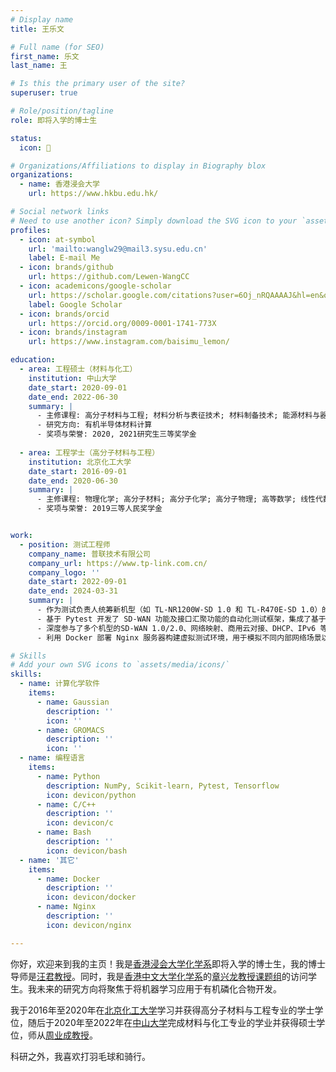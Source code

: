 ```yaml
---
# Display name
title: 王乐文

# Full name (for SEO)
first_name: 乐文
last_name: 王

# Is this the primary user of the site?
superuser: true

# Role/position/tagline
role: 即将入学的博士生

status:
  icon: 🏸

# Organizations/Affiliations to display in Biography blox
organizations:
  - name: 香港浸会大学
    url: https://www.hkbu.edu.hk/

# Social network links
# Need to use another icon? Simply download the SVG icon to your `assets/media/icons/` folder.
profiles:
  - icon: at-symbol
    url: 'mailto:wanglw29@mail3.sysu.edu.cn'
    label: E-mail Me
  - icon: brands/github
    url: https://github.com/Lewen-WangCC
  - icon: academicons/google-scholar
    url: https://scholar.google.com/citations?user=6Oj_nRQAAAAJ&hl=en&oi=ao
    label: Google Scholar
  - icon: brands/orcid
    url: https://orcid.org/0009-0001-1741-773X
  - icon: brands/instagram
    url: https://www.instagram.com/baisimu_lemon/

education:
  - area: 工程硕士（材料与化工）
    institution: 中山大学
    date_start: 2020-09-01
    date_end: 2022-06-30
    summary: |
      - 主修课程: 高分子材料与工程; 材料分析与表征技术; 材料制备技术; 能源材料与器件实践
      - 研究方向: 有机半导体材料计算
      - 奖项与荣誉: 2020, 2021研究生三等奖学金
  
  - area: 工程学士（高分子材料与工程）
    institution: 北京化工大学
    date_start: 2016-09-01
    date_end: 2020-06-30
    summary: |
      - 主修课程: 物理化学; 高分子材料; 高分子化学; 高分子物理; 高等数学; 线性代数; 概率论
      - 奖项与荣誉: 2019三等人民奖学金


work:
  - position: 测试工程师
    company_name: 普联技术有限公司
    company_url: https://www.tp-link.com.cn/
    company_logo: ''
    date_start: 2022-09-01
    date_end: 2024-03-31
    summary: |
      - 作为测试负责人统筹新机型（如 TL-NR1200W-SD 1.0 和 TL-R470E-SD 1.0）的系统级软硬件测试工作。
      - 基于 Pytest 开发了 SD-WAN 功能及接口汇聚功能的自动化测试框架，集成了基于 Docker 的虚拟拓扑、接口脚本与断言逻辑。
      - 深度参与了多个机型的SD-WAN 1.0/2.0、网络映射、商用云对接、DHCP、IPv6 等多项功能的测试工作。
      - 利用 Docker 部署 Nginx 服务器构建虚拟测试环境，用于模拟不同内部网络场景以满足特定测试需求。

# Skills
# Add your own SVG icons to `assets/media/icons/`
skills:
  - name: 计算化学软件
    items:
      - name: Gaussian
        description: ''
        icon: ''
      - name: GROMACS
        description: ''
        icon: ''
  - name: 编程语言
    items:
      - name: Python
        description: NumPy, Scikit-learn, Pytest, Tensorflow
        icon: devicon/python
      - name: C/C++
        description: ''
        icon: devicon/c
      - name: Bash
        description: ''
        icon: devicon/bash
  - name: '其它'
    items:
      - name: Docker
        description: ''
        icon: devicon/docker
      - name: Nginx
        description: ''
        icon: devicon/nginx

---
```


你好，欢迎来到我的主页！我是[香港浸会大学化学系](https://chem.hkbu.edu.hk/)即将入学的博士生，我的博士导师是[汪君教授](https://chem.hkbu.edu.hk/junwang)。同时，我是[香港中文大学化学系](https://chem.cuhk.edu.hk/)的[章兴龙教授课题组](https://xinglong-zhang.github.io/)的访问学生。我未来的研究方向将聚焦于将机器学习应用于有机磷化合物开发。

我于2016年至2020年在[北京化工大学](https://www.buct.edu.cn/)学习并获得高分子材料与工程专业的学士学位，随后于2020年至2022年在[中山大学](https://www.sysu.edu.cn/)完成材料与化工专业的学业并获得硕士学位，师从[周业成教授](https://mse.sysu.edu.cn/teacher/198)。

科研之外，我喜欢打羽毛球和骑行。